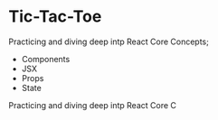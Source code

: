 # Tic-Tac-Toe

Practicing and diving deep intp React Core Concepts; 
- Components
- JSX
- Props
- State


Practicing and diving deep intp React Core C



